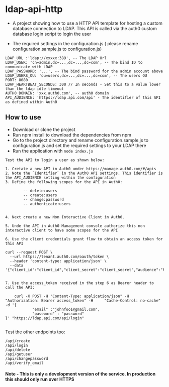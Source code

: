 # ldap-api-http


- A project showing how to use a HTTP API template for hosting a custom database connection to LDAP. This API is called via the auth0 custom database login script to login the user


 
 
- The required settings in the configuration.js ( please rename configuration.sample.js to configuration.js)
```
LDAP_URL :'ldap://xxxxx:389', -- The LDAP Url
LDAP_USER: 'cn=admin,dc=...,dc=...,dc=com', -- The bind ID to communicate with LDAP
LDAP_PASSWORD: '...', -- The bind password for the admin account above
LDAP_USERS_OU: 'ou=users,dc=...,dc=...,dc=com', -- The users OU
PORT: 8080
LDAP_HEARTBEAT_SECONDS: 300 // In seconds - Set this to a value lower than the ldap idle timeout
AUTH0_DOMAIN: 'xxx.auth0.com', -- auth0 domain
API_AUDIENCE: 'https://ldap.api.com/api' - The identifier of this API as defined within Auth0

```
## How to use
- Download or clone the project
- Run npm install to download the dependencies from npm
- Go to the project directory and rename configuration.sample.js to configuration.js and set the required settings to your LDAP there
- Run the application with `node index.js`

```
Test the API to login a user as shown below:

1. Cretate a new API in Auth0 under https://manage.auth0.com/#/apis
2. Note the `Identifier` in the Auth0 API settings. This identifier is the API_AUDIENCE setting within the configuration
3. Define the following scopes for the API in Auth0:

        -- delete:users
        -- create:users
        -- change:password
        -- authenticate:users

 
4. Next create a new Non Interactive Client in Auth0.

5. Unde the API in Auth0 Management console authorize this non interactive client to have some scopes for the API

6. Use the client credentials grant flow to obtain an access token for this API

curl --request POST \
  --url https://tenant.auth0.com/oauth/token \
  --header 'content-type: application/json' \
  --data '{"client_id":"client_id","client_secret":"client_secret","audience":"https://ldap.api.com/api","grant_type":"client_credentials"}'


7. Use the access_token received in the step 6 as Bearer header to call the API:

    curl -X POST -H "Content-Type: application/json" -H "Authorization: Bearer access_token" -H     "Cache-Control: no-cache" -d '{
            "email" :"johnfoo1@gmail.com",
            "password" : "password"
}' "https://ldap.api.com/api/login"


```
Test the other endpoints too:

```
/api/create
/api/login
/api/delete
/api/getuser
/api/changepassword
/api/verify_email
```


#### Note - This is only a development version of the service. In production this should only run over HTTPS
